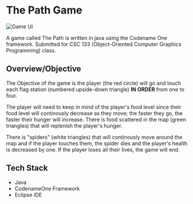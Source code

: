 # The Path Game

![Game UI](https://i.imgur.com/alEcSBq.png)

A game called The Path is written in java using the Codename One framework. Submitted for CSC 133 (Object-Oriented Computer Graphics Programming) class.  


## Overview/Objective
The Objective of the game is the player (the red circle) will go and touch each flag station (numbered upside-down triangle) **IN ORDER** from one to four. 

The player will need to keep in mind of the player's food level since their food level will continously decrease as they move; the faster they go,
the faster their hunger will increase. There is food scattered in the map (green triangles) that will replenish the player's hunger. 

There is "spiders" (white triangles) that will continously move around the map and if the player touches them, the spider dies and the player's health is decreased by one.
If the player loses all their lives, the game will end. 


## Tech Stack
- Java
- CodenameOne Framework
- Eclipse IDE
